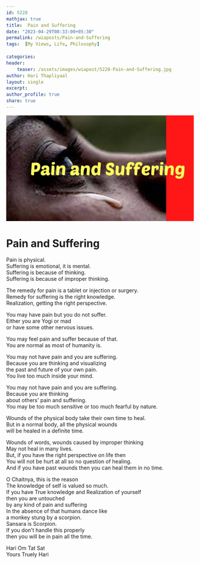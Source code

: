```yaml
---        
id: 5228        
mathjax: true        
title:  Pain and Suffering          
date: "2023-04-29T08:33:00+05:30"        
permalink: /wiaposts/Pain-and-Suffering        
tags:  [My Views, Life, Philosophy]         
        
categories:        
header:        
    teaser: /assets/images/wiapost/5228-Pain-and-Suffering.jpg        
author: Hari Thapliyaal        
layout: single        
excerpt:        
author_profile: true        
share: true        
---        
```

        
![Pain and Suffering ](/assets/images/wiapost/5228-Pain-and-Suffering.jpg)             
        
# Pain and Suffering     
    
Pain is physical.    
Suffering is emotional, it is mental.    
Suffering is because of thinking.    
Suffering is because of improper thinking.    
    
    
The remedy for pain is a tablet or injection or surgery.    
Remedy for suffering is the right knowledge.    
Realization, getting the right perspective.    
    
    
You may have pain but you do not suffer.    
Either you are Yogi or mad    
or have some other nervous issues.    
    
    
You may feel pain and suffer because of that.    
You are normal as most of humanity is.    
    
    
You may not have pain and you are suffering.    
Because you are thinking and visualizing    
the past and future of your own pain.    
You live too much inside your mind.    
    
    
You may not have pain and you are suffering.    
Because you are thinking    
about others' pain and suffering.    
You may be too much sensitive or too much fearful by nature.    
    
    
Wounds of the physical body take their own time to heal.    
But in a normal body, all the physical wounds    
will be healed in a definite time.    
    
    
Wounds of words, wounds caused by improper thinking    
May not heal in many lives.    
But, if you have the right perspective on life then    
You will not be hurt at all so no question of healing.    
And if you have past wounds then you can heal them in no time.    
    
    
O Chaitnya, this is the reason    
The knowledge of self is valued so much.    
If you have True knowledge and Realization of yourself    
then you are untouched    
by any kind of pain and suffering    
In the absence of that humans dance like     
a monkey stung by a scorpion.    
Sansara is Scorpion.    
If you don't handle this properly    
then you will be in pain all the time.    
    

    
Hari Om Tat Sat        
Yours Truely Hari    